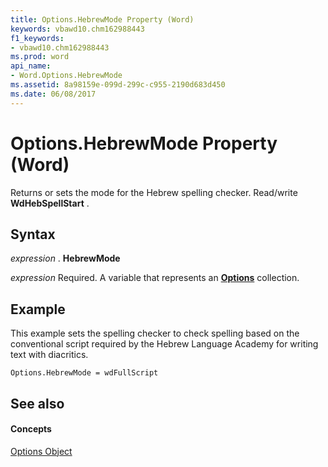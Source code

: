 ```yaml
---
title: Options.HebrewMode Property (Word)
keywords: vbawd10.chm162988443
f1_keywords:
- vbawd10.chm162988443
ms.prod: word
api_name:
- Word.Options.HebrewMode
ms.assetid: 8a98159e-099d-299c-c955-2190d683d450
ms.date: 06/08/2017
---
```



# Options.HebrewMode Property (Word)

Returns or sets the mode for the Hebrew spelling checker. Read/write  **WdHebSpellStart** .


## Syntax

 _expression_ . **HebrewMode**

 _expression_ Required. A variable that represents an **[Options](options-object-word.md)** collection.


## Example

This example sets the spelling checker to check spelling based on the conventional script required by the Hebrew Language Academy for writing text with diacritics.


```
Options.HebrewMode = wdFullScript
```


## See also


#### Concepts


[Options Object](options-object-word.md)

